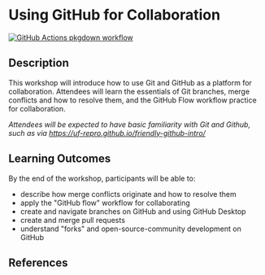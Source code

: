 
# Using GitHub for Collaboration

<!-- badges: start -->
[![GitHub Actions pkgdown workflow](https://github.com/uf-repro/github-for-collaboration/workflows/pkgdown/badge.svg)](https://github.com/uf-repro/github-for-collaboration/actions?query=workflow%3Apkgdown)

<!-- badges: end -->

## Description

This workshop will introduce how to use Git and GitHub as a platform for collaboration. Attendees will learn the essentials of Git branches, merge conflicts and how to resolve them, and the GitHub Flow workflow practice for collaboration.

*Attendees will be expected to have basic familiarity with Git and Github, such as via https://uf-repro.github.io/friendly-github-intro/*

## Learning Outcomes

By the end of the workshop, participants will be able to:
* describe how merge conflicts originate and how to resolve them
* apply the "GitHub flow" workflow for collaborating
* create and navigate branches on GitHub and using GitHub Desktop
* create and merge pull requests
* understand "forks" and open-source-community development on GitHub

## References

